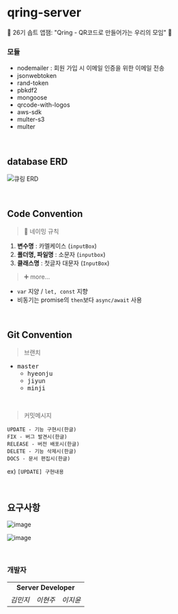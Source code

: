 # qring-server
🐬 26기 솝트 앱잼: "Qring - QR코드로 만들어가는 우리의 모임" 🐬



### 모듈

- nodemailer : 회원 가입 시 이메일 인증을 위한 이메일 전송
- jsonwebtoken
- rand-token
- pbkdf2
- mongoose
- qrcode-with-logos
- aws-sdk
- multer-s3
- multer



<br>

## database ERD
![큐링 ERD](https://user-images.githubusercontent.com/37949197/86369943-10cc8800-bcba-11ea-95f2-d1f434d59032.png)

<br>



## Code Convention

> 👅 네이밍 규칙

1. **변수명** : 카멜케이스  (`inputBox`)
2. **폴더명, 파일명** : 소문자 (`inputbox`)
3. **클래스명** : 첫글자 대문자 (`InputBox`)

> ➕ more...

- `var` 지양 / `let, const` 지향
- 비동기는 promise의 `then`보다 `async/await` 사용



<br>



## Git Convention

>  브랜치


* <kbd>master</kbd>
  * <kbd>hyeonju</kbd>
  * <kbd>jiyun</kbd>
  * <kbd>minji</kbd>

<br>



> 커밋메시지

```
UPDATE - 기능 구현시(한글)
FIX - 버그 발견시(한글)
RELEASE - 버전 배포시(한글)
DELETE - 기능 삭제시(한글)
DOCS - 문서 편집시(한글)
```

ex) `[UPDATE] 구현내용`

<br>



## 요구사항

![image](https://user-images.githubusercontent.com/37949197/86433606-297a8380-bd36-11ea-9e78-fd7675928dbc.png)

![image](https://user-images.githubusercontent.com/37949197/86433612-2f706480-bd36-11ea-9d88-e8cd414fe5b9.png)

 

<br>



### 개발자

<table>
    <tr align="center">
      <td colspan="3"><b>Server Developer<b></td>
    </tr>
    <tr align="center">
        <td>
            <I>김민지</I>
        </td>
        <td>
            <I>이현주</I>
        </td>
        <td>
            <I>이지윤</I>
        </td>
    </tr>
</table>





